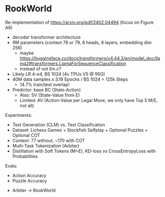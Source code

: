# RookWorld

Re-implementation of https://arxiv.org/pdf/2402.04494 (focus on Figure A6)
- decoder transformer architecture
- 9M parameters (context 78 or 79, 8 heads, 8 layers, embedding dim 256)
  - maybe https://huggingface.co/docs/transformers/v4.44.2/en/model_doc/llama2#transformers.LlamaForSequenceClassification
  - instead of not llm.c?
- Likely LR 4-e4, BS 1024 (4x TPUs V5 @ 95G)
- 40M data samples x 3.19 Epochs / BS 1024 = 125k Steps
  - 14.7% train/test overlap!
- Predictor: base BC (State-Action)
  - Also: SV (State-Value from E)
  - Limited: AV (Action-Value per Legal Move, we only have Top 5 M/E, not all)

Experiments:
- Text Generation (CLM) vs. Text Classification
- Dataset: Lichess Games + Stockfish Selfplay + Optional Puzzles + Optional COT
- Context: 77 without, ~170 with COT
- Multi-Task Tokenization (Arbiter)
- Distillation with Soft Tokens (M+E), KD-loss vs CrossEntropyLoss with Probabilities

Evals:
- Action Accuracy
- Puzzle Accuracy

+ Arbiter -> RookWorld